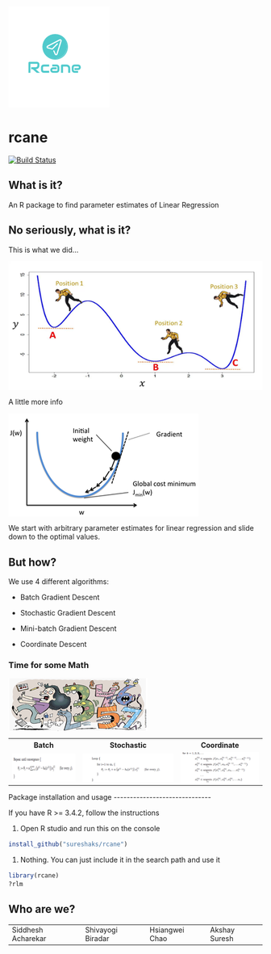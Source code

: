 <img src="man/figures/logo.png" />

rcane
=====

[![Build Status](https://travis-ci.org/sureshaks/rcane.svg?branch=akshay)](https://travis-ci.org/sureshaks/rcane)

What is it?
-----------

An R package to find parameter estimates of Linear Regression

No seriously, what is it?
-------------------------

This is what we did...

<img src="man/figures/whatwedid.png" align="center" />

A little more info

<img src="man/figures/moreinfo.png" align="center" />

We start with arbitrary parameter estimates for linear regression and slide down to the optimal values.

But how?
--------

We use 4 different algorithms:

-   Batch Gradient Descent

-   Stochastic Gradient Descent

-   Mini-batch Gradient Descent

-   Coordinate Descent

### Time for some Math

<img src="man/figures/dreadfulmath.png" align="center" />

<table rules="none">
<tr>
    <th> 
      Batch
    </th>
    <th> 
      Stochastic
    </th>
    <th>
      Coordinate
    </th>

</tr>
<tr>
    <td>
      <img src="man/figures/batch.png" align="center" />
    </td>
    <td>
      <img src="man/figures/stochastic.png" align="center" />
    </td>
    <td>
      <img src="man/figures/coordinate.png" align="center" />
    </td>

</tr>
</table>
Package installation and usage
------------------------------

If you have R &gt;= 3.4.2, follow the instructions

1.  Open R studio and run this on the console

``` r
install_github("sureshaks/rcane")
```

1.  Nothing. You can just include it in the search path and use it

``` r
library(rcane)
?rlm
```

Who are we?
-----------

<table>
<tr>
    <td>Siddhesh Acharekar</td>
    <td>Shivayogi Biradar</td>
    <td>Hsiangwei Chao</td>
    <td>Akshay Suresh</td>

</tr>
</table>
